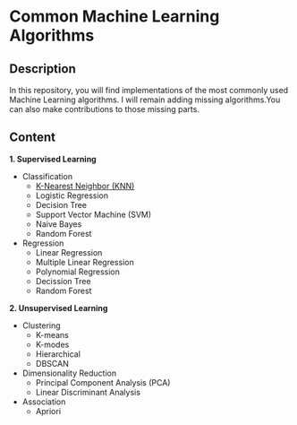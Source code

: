 # Common Machine Learning Algorithms
## Description
In this repository, you will find implementations of the most commonly used Machine Learning algorithms. I will remain adding missing algorithms.You can also make contributions to those missing parts.

## Content

**1. Supervised Learning**
   - Classification
     - [K-Nearest Neighbor (KNN)](/KNN)
     - Logistic Regression
     - Decision Tree
     - Support Vector Machine (SVM)
     - Naive Bayes
     - Random Forest
   - Regression
     - Linear Regression
     - Multiple Linear Regression
     - Polynomial Regression
     - Decission Tree
     - Random Forest
     
**2. Unsupervised Learning**
   - Clustering
     - K-means
     - K-modes
     - Hierarchical
     - DBSCAN
   - Dimensionality Reduction
     - Principal Component Analysis (PCA)
     - Linear Discriminant Analysis
   - Association
     - Apriori
